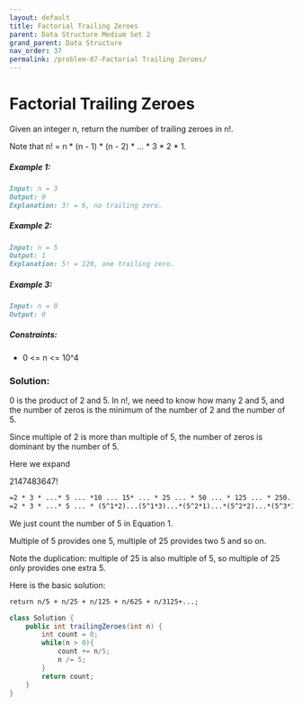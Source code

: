 ```yaml
---
layout: default
title: Factorial Trailing Zeroes
parent: Data Structure Medium Set 2
grand_parent: Data Structure
nav_order: 37
permalink: /problem-87-Factorial Trailing Zeroes/
---
```

# Factorial Trailing Zeroes
Given an integer n, return the number of trailing zeroes in n!.

Note that n! = n * (n - 1) * (n - 2) * ... * 3 * 2 * 1.

##### Example 1:
```markdown
Input: n = 3
Output: 0
Explanation: 3! = 6, no trailing zero.
```
##### Example 2:
```markdown
Input: n = 5
Output: 1
Explanation: 5! = 120, one trailing zero.
```
##### Example 3:
````markdown
Input: n = 0
Output: 0
````
##### Constraints:
* 0 <= n <= 10^4

### Solution:
0 is the product of 2 and 5. In n!, we need to know how many 2 and 5, and the number of zeros is the minimum of the number of 2 and the number of 5.

Since multiple of 2 is more than multiple of 5, the number of zeros is dominant by the number of 5.

Here we expand

2147483647!
```markdown
=2 * 3 * ...* 5 ... *10 ... 15* ... * 25 ... * 50 ... * 125 ... * 250...
=2 * 3 * ...* 5 ... * (5^1*2)...(5^1*3)...*(5^2*1)...*(5^2*2)...*(5^3*1)...*(5^3*2)... (Equation 1)
```
We just count the number of 5 in Equation 1.

Multiple of 5 provides one 5, multiple of 25 provides two 5 and so on.

Note the duplication: multiple of 25 is also multiple of 5, so multiple of 25 only provides one extra 5.

Here is the basic solution:

```markdown
return n/5 + n/25 + n/125 + n/625 + n/3125+...;
```
```java
class Solution {
    public int trailingZeroes(int n) {
        int count = 0;
        while(n > 0){
            count += n/5;
            n /= 5;
        }
        return count;
    }
}
```
